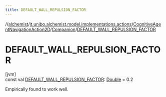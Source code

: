 ```yaml
---
title: DEFAULT_WALL_REPULSION_FACTOR
---
```

//[alchemist](../../../../index.html)/[it.unibo.alchemist.model.implementations.actions](../../index.html)/[CognitiveAgentNavigationAction2D](../index.html)/[Companion](index.html)/[DEFAULT_WALL_REPULSION_FACTOR](-d-e-f-a-u-l-t_-w-a-l-l_-r-e-p-u-l-s-i-o-n_-f-a-c-t-o-r.html)



# DEFAULT_WALL_REPULSION_FACTOR



[jvm]\
const val [DEFAULT_WALL_REPULSION_FACTOR](-d-e-f-a-u-l-t_-w-a-l-l_-r-e-p-u-l-s-i-o-n_-f-a-c-t-o-r.html): [Double](https://kotlinlang.org/api/latest/jvm/stdlib/kotlin/-double/index.html) = 0.2



Empirically found to work well.




